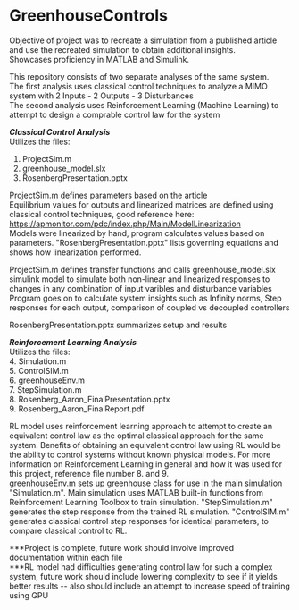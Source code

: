 # GreenhouseControls
Objective of project was to recreate a simulation from a published article and use the recreated simulation to obtain additional insights.   
Showcases proficiency in MATLAB and Simulink.  

This repository consists of two separate analyses of the same system.   
The first analysis uses classical control techniques to analyze a MIMO system with 2 Inputs - 2 Outputs - 3 Disturbances  
The second analysis uses Reinforcement Learning (Machine Learning) to attempt to design a comprable control law for the system  

***Classical Control Analysis***  
Utilizes the files:  
1. ProjectSim.m  
2. greenhouse_model.slx  
3. RosenbergPresentation.pptx  

ProjectSim.m defines parameters based on the article  
Equilibrium values for outputs and linearized matrices are defined using classical control techniques, good reference here: https://apmonitor.com/pdc/index.php/Main/ModelLinearization  
Models were linearized by hand, program calculates values based on parameters. "RosenbergPresentation.pptx" lists governing equations and shows how linearization performed.  

ProjectSim.m defines transfer functions and calls greenhouse_model.slx simulink model to simulate both non-linear and linearized responses to changes in any combination of input varibles and disturbance variables  
Program goes on to calculate system insights such as Infinity norms, Step responses for each output, comparison of coupled vs decoupled controllers  

RosenbergPresentation.pptx summarizes setup and results  

***Reinforcement Learning Analysis***  
Utilizes the files:  
4. Simulation.m  
5. ControlSIM.m  
6. greenhouseEnv.m  
7. StepSimulation.m  
8. Rosenberg_Aaron_FinalPresentation.pptx  
9. Rosenberg_Aaron_FinalReport.pdf  

RL model uses reinforcement learning approach to attempt to create an equivalent control law as the optimal classical approach for the same system. Benefits of obtaining an equivalent control law using RL would be the ability to control systems without known physical models. For more information on Reinforcement Learning in general and how it was used for this project, reference file number 8. and 9.  
greenhouseEnv.m sets up greenhouse class for use in the main simulation "Simulation.m". Main simulation uses MATLAB built-in functions from Reinforcement Learning Toolbox to train simulation. "StepSimulation.m" generates the step response from the trained RL simulation. "ControlSIM.m" generates classical control step responses for identical parameters, to compare classical control to RL.  

***Project is complete, future work should involve improved documentation within each file  
***RL model had difficulties generating control law for such a complex system, future work should include lowering complexity to see if it yields better results -- also should include an attempt to increase speed of training using GPU

